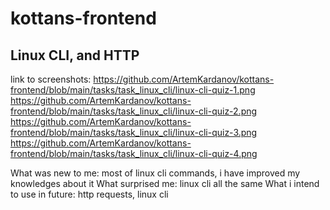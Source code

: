 # kottans-frontend

## Linux CLI, and HTTP

link to screenshots:
https://github.com/ArtemKardanov/kottans-frontend/blob/main/tasks/task_linux_cli/linux-cli-quiz-1.png
https://github.com/ArtemKardanov/kottans-frontend/blob/main/tasks/task_linux_cli/linux-cli-quiz-2.png
https://github.com/ArtemKardanov/kottans-frontend/blob/main/tasks/task_linux_cli/linux-cli-quiz-3.png
https://github.com/ArtemKardanov/kottans-frontend/blob/main/tasks/task_linux_cli/linux-cli-quiz-4.png

What was new to me: most of linux cli commands, i have improved my knowledges about it
What surprised me: linux cli all the same
What i intend to use in future: http requests, linux cli
